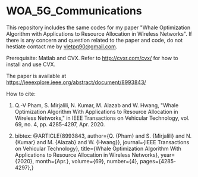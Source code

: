 # WOA_5G_Communications
This repository includes the same codes for my paper "Whale Optimization Algorithm with Applications to Resource Allocation in Wireless Networks". If there is any concern and question related to the paper and code, do not hestiate contact me by vietpq90@gmail.com. 

Prerequisite: Matlab and CVX. Refer to http://cvxr.com/cvx/ for how to install and use CVX. 

The paper is available at https://ieeexplore.ieee.org/abstract/document/8993843/

How to cite: 
1. Q.-V Pham, S. Mirjalili, N. Kumar, M. Alazab and W. Hwang, "Whale Optimization Algorithm With Applications to Resource Allocation in Wireless Networks," in IEEE Transactions on Vehicular Technology, vol. 69, no. 4, pp. 4285-4297, Apr. 2020.

2. bibtex: @ARTICLE{8993843,  author={Q. {Pham} and S. {Mirjalili} and N. {Kumar} and M. {Alazab} and W. {Hwang}},  journal={IEEE Transactions on Vehicular Technology},  title={Whale Optimization Algorithm With Applications to Resource Allocation in Wireless Networks},   year={2020},  month={Apr.},  volume={69},  number={4},  pages={4285-4297},}


